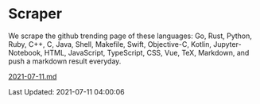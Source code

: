 # Scraper

We scrape the github trending page of these languages: Go, Rust, Python, Ruby, C++, C, Java, Shell, Makefile, Swift, Objective-C, Kotlin, Jupyter-Notebook, HTML, JavaScript, TypeScript, CSS, Vue, TeX, Markdown, and push a markdown result everyday.

[2021-07-11.md](https://github.com/yangwenmai/github-trending-backup/blob/master/2021-07-11.md)

Last Updated: 2021-07-11 04:00:06